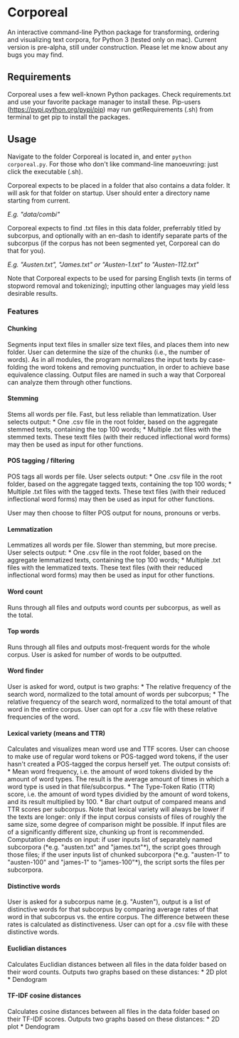 Corporeal
========================

An interactive command-line Python package for transforming, ordering and visualizing text corpora, for Python 3 (tested only on mac). Current version is pre-alpha, still under construction. Please let me know about any bugs you may find.


<h2> Requirements </h2>

Corporeal uses a few well-known Python packages. Check requirements.txt and use your favorite package manager to install these. Pip-users (https://pypi.python.org/pypi/pip) may run getRequirements (.sh) from terminal to get pip to install the packages.


<h2> Usage </h2>
 
Navigate to the folder Corporeal is located in, and enter `python corporeal.py`. For those who don't like command-line manoeuvring: just click the executable (.sh). 

Corporeal expects to be placed in a folder that also contains a data folder. It will ask for that folder on startup. User should enter a directory name starting from current.

*E.g. "data/combi"*

Corporeal expects to find .txt files in this data folder, preferrably titled by subcorpus, and optionally with an en-dash to identify separate parts of the subcorpus (if the corpus has not been segmented yet, Corporeal can do that for you).

*E.g. "Austen.txt", "James.txt" or "Austen-1.txt" to "Austen-112.txt"*

Note that Corporeal expects to be used for parsing English texts (in terms of  stopword removal and tokenizing); inputting other languages may yield less desirable results.


<h3> Features </h3>

<h4>Chunking</h4>
Segments input text files in smaller size text files, and places them into new folder. User can determine the size of the chunks (i.e., the number of words). As in all modules, the program normalizes the input texts by case-folding the word tokens and removing punctuation, in order to achieve base equivalence classing. Output files are named in such a way that Corporeal can analyze them through other functions.

<h4>Stemming</h4>
Stems all words per file. Fast, but less reliable than lemmatization. User selects output: 
* One .csv file in the root folder, based on the aggregate stemmed texts, containing the top 100 words; 
* Multiple .txt files with the stemmed texts. These textt files (with their reduced inflectional word forms) may then be used as input for other functions. 

<h4>POS tagging / filtering</h4>
POS tags all words per file. User selects output:
* One .csv file in the root folder, based on the aggregate tagged texts, containing the top 100 words; 
* Multiple .txt files with the tagged texts. These text files (with their reduced inflectional word forms) may then be used as input for other functions. 

User may then choose to filter POS output for nouns, pronouns or verbs.

<h4>Lemmatization</h4>
Lemmatizes all words per file. Slower than stemming, but more precise. User selects output:
* One .csv file in the root folder, based on the aggregate lemmatized texts, containing the top 100 words; 
* Multiple .txt files with the lemmatized texts. These text files (with their reduced inflectional word forms) may then be used as input for other functions. 

<h4>Word count</h4>
Runs through all files and outputs word counts per subcorpus, as well as the total.

<h4>Top words</h4>
Runs through all files and outputs most-frequent words for the whole corpus. User is asked for number of words to be outputted.

<h4>Word finder</h4>
User is asked for word, output is two graphs:
* The relative frequency of the search word, normalized to the total amount of words per subcorpus;
* The relative frequency of the search word, normalized to the total amount of that word in the entire corpus.
User can opt for a .csv file with these relative frequencies of the word. 

<h4>Lexical variety (means and TTR)</h4>
Calculates and visualizes mean word use and TTF scores. User can choose to make use of regular word tokens or POS-tagged word tokens, if the user hasn't created a POS-tagged the corpus herself yet. The output consists of:
* Mean word frequency, i.e. the amount of word tokens divided by the amount of word types. The result is the average amount of times in which a word type is used in that file/subcorpus.
* The Type-Token Ratio (TTR) score, i.e. the amount of word types dividied by the amount of word tokens, and its result multiplied by 100.
* Bar chart output of compared means and TTR scores per subcorpus. 
Note that lexical variety will always be lower if the texts are longer: only if the input corpus consists of files of roughly the same size, some degree of comparison might be possible. If input files are of a significantly different size, chunking up front is recommended.
Computation depends on input: if user inputs list of separately named subcorpora (*e.g. "austen.txt" and "james.txt"*), the script goes through those files; if the user inputs list of chunked subcorpora (*e.g. "austen-1" to "austen-100" and "james-1" to "james-100"*), the script sorts the files per subcorpora.

<h4>Distinctive words</h4>
User is asked for a subcorpus name (e.g. "Austen"), output is a list of distinctive words for that subcorpus by comparing average rates of that word in that subcorpus vs. the entire corpus. The difference between these rates is calculated as distinctiveness. User can opt for a .csv file with these distinctive words. 

<h4>Euclidian distances</h4>
Calculates Euclidian distances between all files in the data folder based on their word counts. Outputs two graphs based on these distances:
* 2D plot
* Dendogram

<h4>TF-IDF cosine distances</h4>
Calculates cosine distances between all files in the data folder based on their TF-IDF scores. Outputs two graphs based on these distances:
* 2D plot
* Dendogram

